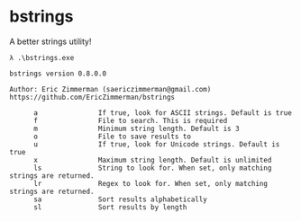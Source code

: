 # bstrings
A better strings utility!

    λ .\bstrings.exe
  
    bstrings version 0.8.0.0
  
    Author: Eric Zimmerman (saericzimmerman@gmail.com)
    https://github.com/EricZimmerman/bstrings
  
          a               If true, look for ASCII strings. Default is true
          f               File to search. This is required
          m               Minimum string length. Default is 3
          o               File to save results to
          u               If true, look for Unicode strings. Default is true
          x               Maximum string length. Default is unlimited
          ls              String to look for. When set, only matching strings are returned.
          lr              Regex to look for. When set, only matching strings are returned.
          sa              Sort results alphabetically
          sl              Sort results by length
